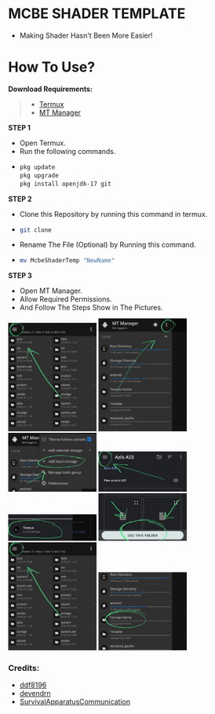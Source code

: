 # MCBE SHADER TEMPLATE
- Making Shader Hasn't Been More Easier!

# How To Use?
**Download Requirements:**
  >- [Termux](https://github.com/termux/termux-app/releases/tag/v0.118.1)
  >- [MT Manager](https://mt-manager.en.uptodown.com/android)


**STEP 1**
- Open Termux.
- Run the following commands.
- ```sh
  pkg update
  pkg upgrade
  pkg install openjdk-17 git

**STEP 2**
- Clone this Repository by running this command in termux.
- ```sh
  git clone
- Rename The File (Optional) by Running this command.
- ```sh
  mv McbeShaderTemp "NewName"

**STEP 3**
- Open MT Manager.
- Allow Required Permissions.
- And Follow The Steps Show in The Pictures.
<img src=".cache/1.jpg" alt="tutorial1" width="180">
<img src=".cache/2.jpg" alt="tutorial2" width="180">
<img src=".cache/3.jpg" alt="tutorial3" width="180"> 
<img src=".cache/4.jpg" alt="tutorial4" width="180">
<img src=".cache/5.jpg" alt="tutorial5" width="180">
<img src=".cache/6.jpg" alt="tutorial6" width="180">
<img src=".cache/1.jpg" alt="tutorial7" width="180">
<img src=".cache/7.jpg" alt="tutorial8" width="180">


### Credits:
- [ddf8196](https://github.com/ddf8196)
- [devendrn](https://github.com/devendrn)
- [SurvivalApparatusCommunication](https://github.com/SurvivalApparatusCommunication)

